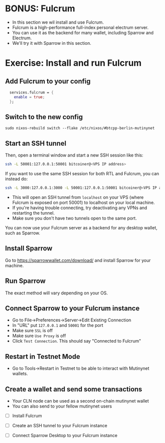 # BONUS: Fulcrum

- In this section we wil install and use Fulcrum.
- Fulcrum is a high-performance full-index personal electrum server.
- You can use it as the backend for many wallet, including Sparrow and Electrum.
- We'll try it with Sparrow in this section.

# Exercise: Install and run Fulcrum

## Add Fulcrum to your config

```nix
  services.fulcrum = {
    enable = true;
  };
```

## Switch to the new config

```
sudo nixos-rebuild switch --flake /etc/nixos/#btcpp-berlin-mutinynet
```

## Start an SSH tunnel
Then, open a terminal window and start a new SSH session like this:

```sh
ssh -L 50001:127.0.0.1:50001 bitcoiner@<VPS IP address>
```

If you want to use the same SSH session for both RTL and Fulcrum, you can instead do:
```sh
ssh -L 3000:127.0.0.1:3000 -L 50001:127.0.0.1:50001 bitcoiner@<VPS IP address>
```

- This will open an SSH tunnel from `localhost` on your VPS (where Fulcrum is exposed on port 50001) to localhost on your local machine.
- If you're having trouble connecting, try deactivating any VPNs and restarting the tunnel.
- Make sure you don't have two tunnels open to the same port.

You can now use your Fulcrum server as a backend for any desktop wallet, such as Sparrow.

## Install Sparrow
Go to https://sparrowwallet.com/download/ and install Sparrow for your machine.

## Run Sparrow
The exact method will vary depending on your OS.

## Connect Sparrow to your Fulcrum instance
- Go to File->Preferences->Server->Edit Existing Connection
- In "URL" put `127.0.0.1` and `50001` for the port
- Make sure `SSL` is off
- Make sure `Use Proxy` is off
- Click `Test Connection`. This should say "Connected to Fulcrum"

## Restart in Testnet Mode
- Go to Tools->Restart in Testnet to be able to interact with Mutinynet wallets.

## Create a wallet and send some transactions
- Your CLN node can be used as a second on-chain mutinynet wallet
- You can also send to your fellow mutinynet users

- [ ] Install Fulcrum
- [ ] Create an SSH tunnel to your Fulcrum instance
- [ ] Connect Sparrow Desktop to your Fulcrum instance

